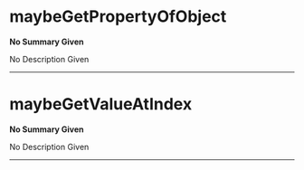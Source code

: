
# maybeGetPropertyOfObject

> 

__No Summary Given__

No Description Given

---

# maybeGetValueAtIndex

> 

__No Summary Given__

No Description Given

---
